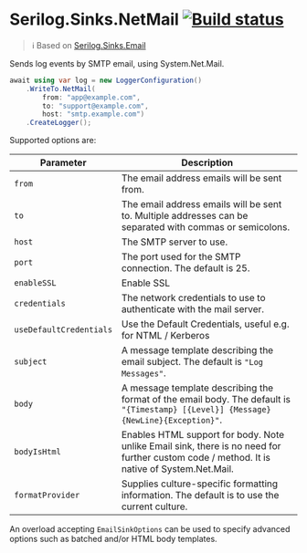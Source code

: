 # Serilog.Sinks.NetMail [![Build status](https://ci.appveyor.com/api/projects/status/sfvp7dw8u6aiodj1/branch/main?svg=true)](https://ci.appveyor.com/project/serilog/serilog-sinks-email/branch/main)

> ℹ️ Based on [Serilog.Sinks.Email](https://github.com/serilog/serilog-sinks-email/tree/dev)

Sends log events by SMTP email, using System.Net.Mail.

```csharp
await using var log = new LoggerConfiguration()
    .WriteTo.NetMail(
        from: "app@example.com",
        to: "support@example.com",
        host: "smtp.example.com")
    .CreateLogger();
```

Supported options are:

| Parameter              | Description                                                                                                                         |
|------------------------|-------------------------------------------------------------------------------------------------------------------------------------|
| `from`                 | The email address emails will be sent from.                                                                                         |
| `to`                   | The email address emails will be sent to. Multiple addresses can be separated with commas or semicolons.                            |
| `host`                 | The SMTP server to use.                                                                                                             |
| `port`                 | The port used for the SMTP connection. The default is 25.                                                                           |
| `enableSSL`            | Enable SSL                                                                                                                          |
| `credentials`          | The network credentials to use to authenticate with the mail server.                                                                |
| `useDefaultCredentials`| Use the Default Credentials, useful e.g. for NTML / Kerberos                                                                        |
| `subject`              | A message template describing the email subject. The default is `"Log Messages"`.                                                   |
| `body`                 | A message template describing the format of the email body. The default is `"{Timestamp} [{Level}] {Message}{NewLine}{Exception}"`. |
| `bodyIsHtml`       | Enables HTML support for body. Note unlike Email sink, there is no need for further custom code / method. It is native of System.Net.Mail. |
| `formatProvider`       | Supplies culture-specific formatting information. The default is to use the current culture.                                        |

An overload accepting `EmailSinkOptions` can be used to specify advanced options such as batched and/or HTML body templates.
